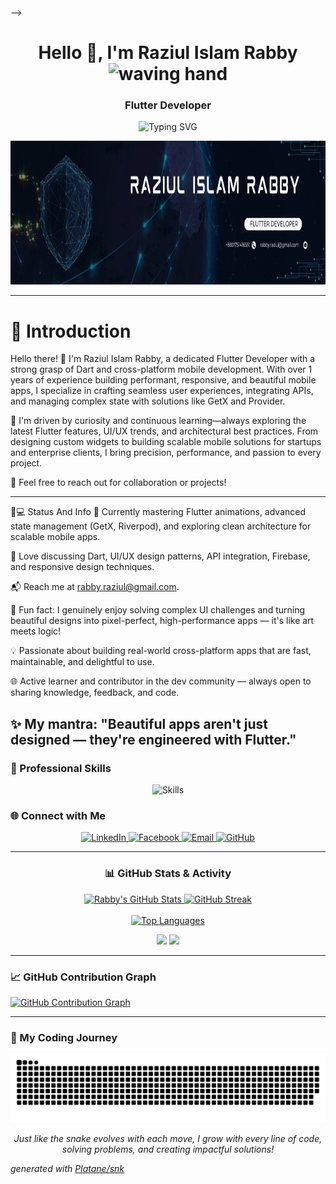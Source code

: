 
-->
<h1 align="center">
  Hello 👋, I'm Raziul Islam Rabby
  <img src="https://media.giphy.com/media/hvRJCLFzcasrR4ia7z/giphy.gif" alt="waving hand" width="30px">
</h1>
<h3 align="center">Flutter Developer</h3>

<p align="center">
  <img src="https://readme-typing-svg.herokuapp.com?font=Roboto&color=%2336BCF7&size=24&center=true&vCenter=true&width=500&height=45&lines=FlutterDveloper+%7C+MobileAppDeveloper;Lifelong+Learner+%26+Problem+Solver" alt="Typing SVG" />
</p>

<img src="https://raw.githubusercontent.com/Rabby-551/Rabby-551/refs/heads/main/cover%20image.jpeg" height="230px">

---

### <h1>🌟 Introduction</h1>
Hello there! 👋 I'm Raziul Islam Rabby, a dedicated Flutter Developer with a strong grasp of Dart and cross-platform mobile development. With over 1 years of experience building performant, responsive, and beautiful mobile apps, I specialize in crafting seamless user experiences, integrating APIs, and managing complex state with solutions like GetX and Provider.

🚀 I'm driven by curiosity and continuous learning—always exploring the latest Flutter features, UI/UX trends, and architectural best practices. From designing custom widgets to building scalable mobile solutions for startups and enterprise clients, I bring precision, performance, and passion to every project.

📱 Feel free to reach out for collaboration or projects!

---

🧑💻 Status And Info
🌱 Currently mastering Flutter animations, advanced state management (GetX, Riverpod), and exploring clean architecture for scalable mobile apps.

💬 Love discussing Dart, UI/UX design patterns, API integration, Firebase, and responsive design techniques.

📬 Reach me at rabby.raziul@gmail.com.

🎯 Fun fact: I genuinely enjoy solving complex UI challenges and turning beautiful designs into pixel-perfect, high-performance apps — it's like art meets logic!

💡 Passionate about building real-world cross-platform apps that are fast, maintainable, and delightful to use.

🌐 Active learner and contributor in the dev community — always open to sharing knowledge, feedback, and code.

✨ My mantra: "Beautiful apps aren't just designed — they're engineered with Flutter."
---

### 🚀 Professional Skills
<p align="center">
  <img src="https://skillicons.dev/icons?i=dart,flutter,postman,firebase,html,css,c,mongodb,git,figma,=9" alt="Skills" />
</p>

### 🌐 Connect with Me

<p align="center">
  <a href="https://www.linkedin.com/in/raziul-islam-rabby-b6330b339" target="_blank">
    <img src="https://img.shields.io/badge/LinkedIn-%230077B5.svg?&style=for-the-badge&logo=linkedin&logoColor=white" alt="LinkedIn"/>
  </a>
  <a href="https://www.facebook.com/hasan.rabby.16/" target="_blank">
    <img src="https://img.shields.io/badge/Facebook-%231877F2.svg?&style=for-the-badge&logo=facebook&logoColor=white" alt="Facebook"/>
  </a>
  <a href="mailto:rabby.raziul@gmail.com">
    <img src="https://img.shields.io/badge/Email-D14836?style=for-the-badge&logo=gmail&logoColor=white" alt="Email"/>
  </a>
  <a href="https://github.com/Rabby-551" target="_blank">
    <img src="https://img.shields.io/badge/GitHub-%23181717.svg?&style=for-the-badge&logo=github&logoColor=white" alt="GitHub"/>
  </a>
</p>

---

<h3 align="center">📊 GitHub Stats & Activity</h3>

<div align="center">
  <a href="https://github.com/Rabby-551">
    <img src="https://github-readme-stats.vercel.app/api?username=Rabby-551&show_icons=true&count_private=true&hide_border=true&theme=tokyonight&include_all_commits=true&rank_icon=github" alt="Rabby's GitHub Stats" width="400" />
  </a>
  <a href="https://github.com/Rabby-551">
    <img src="https://github-readme-streak-stats.herokuapp.com?user=Rabby-551&theme=tokyonight&hide_border=true" alt="GitHub Streak" width="400" />
  </a>
  <br/><br/>
 <a href="https://github.com/Rabby-551">
  <img src="https://github-readme-stats.vercel.app/api/top-langs/?username=Rabby-551&layout=compact&langs_count=8&hide_border=true&theme=tokyonight" alt="Top Languages" width="400" />
</a>
  <br/>
  <p align="center">
    <img src="https://img.shields.io/badge/Flutter-%23327CFF?style=for-the-badge&logo=flutter&logoColor=white" />
    <img src="https://img.shields.io/badge/Dart-%230175C2?style=for-the-badge&logo=dart&logoColor=white" />
  </p>
</div>



---

### 📈 GitHub Contribution Graph

<p>
  <a href="https://github.com/ashutosh00710/github-readme-activity-graph">
    <img src="https://github-readme-activity-graph.vercel.app/graph?username=NurMohammad56&theme=react-dark&bg_color=20232a&hide_border=true&area=true" alt="GitHub Contribution Graph" />
  </a>
</p>

---
### 🐍 My Coding Journey

<picture>
  <source media="(prefers-color-scheme: dark)" srcset="https://raw.githubusercontent.com/platane/platane/output/github-contribution-grid-snake-dark.svg">
  <source media="(prefers-color-scheme: light)" srcset="https://raw.githubusercontent.com/platane/platane/output/github-contribution-grid-snake.svg">
  <img alt="github contribution grid snake animation" src="https://raw.githubusercontent.com/platane/platane/output/github-contribution-grid-snake.svg">
</picture>

<p align="center">
  <em>
    Just like the snake evolves with each move, I grow with every line of code, solving problems, and creating impactful solutions!
  </em>
</p>


_generated with [Platane/snk](https://github.com/Platane/snk)_
